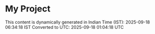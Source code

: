 # My Project

This content is dynamically generated in Indian Time (IST): 2025-09-18 06:34:18 IST
Converted to UTC: 2025-09-18 01:04:18 UTC
